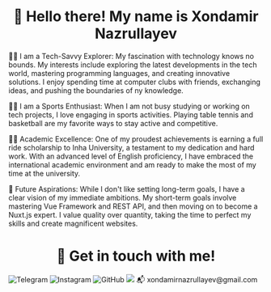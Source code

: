 <h1 align='center'>👋 Hello there! My name is Xondamir Nazrullayev</h1>

🧑‍💻 I am a Tech-Savvy Explorer:
My fascination with technology knows no bounds. My interests include exploring the latest developments in the tech world, mastering programming languages, and creating innovative solutions. I enjoy spending time at computer clubs with friends, exchanging ideas, and pushing the boundaries of ny knowledge.

🤾‍♂️ I am a Sports Enthusiast:
When I am not busy studying or working on tech projects, I love engaging in sports activities. Playing table tennis and basketball are my favorite ways to stay active and competitive.

🧑‍🎓 Academic Excellence:
One of my proudest achievements is earning a full ride scholarship to Inha University, a testament to my dedication and hard work. With an advanced level of English proficiency, I have embraced the international academic environment and am ready to make the most of my time at the university.

🔮 Future Aspirations:
While I don't like setting long-term goals, I have a clear vision of my immediate ambitions. My short-term goals involve mastering Vue Framework and REST API, and then moving on to become a Nuxt.js expert. I value quality over quantity, taking the time to perfect my skills and create magnificent websites.
<h1 align='center'>🤙 Get in touch with me!</h1>
<a style="text-decoration: none" href="https://t.me/Assert1veX">
  <img src="https://img.shields.io/badge/-Telegram-black?style=flat-square&logo=Telegram" alt="Telegram">
</a>
<a style="text-decoration: none" href="https://instagram.com/xondamirking">
  <img src="https://img.shields.io/badge/-GitHub-black?style=flat-square&logo=Instagram" alt="Instagram">
</a>
<a style="text-decoration: none" href="https://github.com/Xondamir-coder">
  <img src="https://img.shields.io/badge/-GitHub-black?style=flat-square&logo=GitHub" alt="GitHub">
</a>
<a style="text-decoration: none" href="https://www.linkedin.com/in/xondamir-nazrullayev-designer//">
  <img src="https://img.shields.io/badge/-GitHub-black?style=flat-square&logo=Linkedin"
</a>
<a  style="text-decoration: none" href="mailto:xondamirnazrullayev@gmail.com">📬 xondamirnazrullayev@gmail.com</a>
